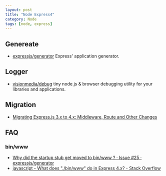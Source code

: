 ```yaml
---
layout: post
title: "Node Express4"
category: Node
tags: [node, express]
--- 
```


## Genereate

- [expressjs/generator](https://github.com/expressjs/generator) Express' application generator.

## Logger

- [visionmedia/debug](https://github.com/visionmedia/debug#millisecond-diff) tiny node.js & browser debugging utility for your libraries and applications.

## Migration

- [Migrating Express.js 3.x to 4.x: Middleware, Route and Other Changes](http://webapplog.com/migrating-express-js-3-x-to-4-x-middleware-route-and-other-changes)

## FAQ

### bin/www

- [Why did the startup stub get moved to bin/www ? · Issue #25 · expressjs/generator](https://github.com/expressjs/generator/issues/25)
- [javascript - What does "./bin/www" do in Express 4.x? - Stack Overflow](http://stackoverflow.com/questions/23169941/what-does-bin-www-do-in-express-4-x)

